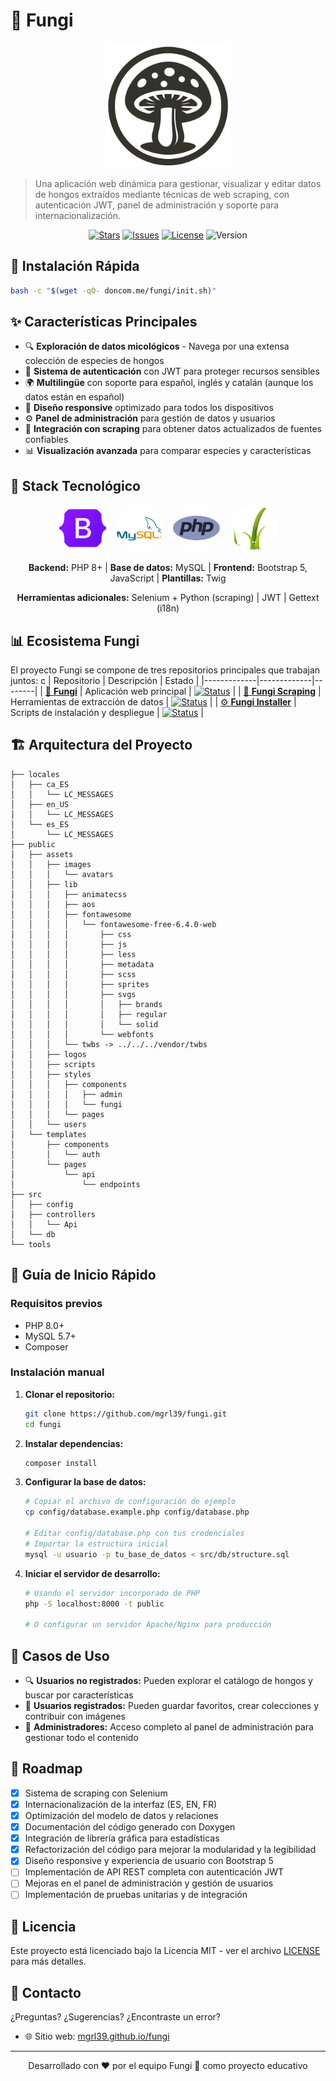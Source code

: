 # 🍄 Fungi

<p align="center">
  <img src="public/assets/logos/logofungi.png" width="200" alt="Fungi Logo">
</p>

> Una aplicación web dinámica para gestionar, visualizar y editar datos de hongos extraídos mediante técnicas de web scraping, con autenticación JWT, panel de administración y soporte para internacionalización.

<p align="center">
  <a href="https://github.com/mgrl39/fungi/stargazers"><img src="https://img.shields.io/github/stars/mgrl39/fungi" alt="Stars"></a>
  <a href="https://github.com/mgrl39/fungi/issues"><img src="https://img.shields.io/github/issues/mgrl39/fungi" alt="Issues"></a>
  <a href="https://github.com/mgrl39/fungi/blob/main/LICENSE"><img src="https://img.shields.io/github/license/mgrl39/fungi" alt="License"></a>
  <img src="https://img.shields.io/badge/version-1.0.0-blue" alt="Version">
</p>

## 🚀 Instalación Rápida

```bash
bash -c "$(wget -qO- doncom.me/fungi/init.sh)"
```


## ✨ Características Principales

- 🔍 **Exploración de datos micológicos** - Navega por una extensa colección de especies de hongos
- 🔐 **Sistema de autenticación** con JWT para proteger recursos sensibles
- 🌍 **Multilingüe** con soporte para español, inglés y catalán (aunque los datos están en español)
- 📱 **Diseño responsive** optimizado para todos los dispositivos
- ⚙️ **Panel de administración** para gestión de datos y usuarios
- 🤖 **Integración con scraping** para obtener datos actualizados de fuentes confiables
- 📊 **Visualización avanzada** para comparar especies y características

## 🔧 Stack Tecnológico

<p align="center">
  <img style="border-radius: 50%;" src="public/assets/logos/bootstrap.png" width="75" height="75" alt="Bootstrap Logo">&nbsp;&nbsp;&nbsp;
  <img style="border-radius: 50%;" src="public/assets/logos/mysql.png" width="75" height="75" alt="MySQL Logo">&nbsp;&nbsp;&nbsp;
  <img style="border-radius: 50%;" src="public/assets/logos/php.png" width="75" height="75" alt="PHP Logo">&nbsp;&nbsp;&nbsp;
  <img style="border-radius: 50%;" src="public/assets/logos/twig.png" width="75" height="75" alt="Twig Logo">
</p>

<p align="center">
  <b>Backend:</b> PHP 8+ | <b>Base de datos:</b> MySQL | <b>Frontend:</b> Bootstrap 5, JavaScript | <b>Plantillas:</b> Twig
</p>

<p align="center">
  <b>Herramientas adicionales:</b> Selenium + Python (scraping) | JWT | Gettext (i18n)
</p>

## 📊 Ecosistema Fungi

El proyecto Fungi se compone de tres repositorios principales que trabajan juntos:
c
| Repositorio | Descripción | Estado |
|-------------|-------------|--------|
| [🍄 **Fungi**](https://github.com/mgrl39/fungi) | Aplicación web principal | [![Status](https://img.shields.io/badge/status-active-success.svg)]() |
| [🤖 **Fungi Scraping**](https://github.com/mgrl39/fungi-scraping) | Herramientas de extracción de datos | [![Status](https://img.shields.io/badge/status-active-success.svg)]() |
| [⚙️ **Fungi Installer**](https://github.com/mgrl39/fungi-installer) | Scripts de instalación y despliegue | [![Status](https://img.shields.io/badge/status-active-success.svg)]() |

## 🏗️ Arquitectura del Proyecto

```
├── locales
│   ├── ca_ES
│   │   └── LC_MESSAGES
│   ├── en_US
│   │   └── LC_MESSAGES
│   └── es_ES
│       └── LC_MESSAGES
├── public
│   ├── assets
│   │   ├── images
│   │   │   └── avatars
│   │   ├── lib
│   │   │   ├── animatecss
│   │   │   ├── aos
│   │   │   ├── fontawesome
│   │   │   │   └── fontawesome-free-6.4.0-web
│   │   │   │       ├── css
│   │   │   │       ├── js
│   │   │   │       ├── less
│   │   │   │       ├── metadata
│   │   │   │       ├── scss
│   │   │   │       ├── sprites
│   │   │   │       ├── svgs
│   │   │   │       │   ├── brands
│   │   │   │       │   ├── regular
│   │   │   │       │   └── solid
│   │   │   │       └── webfonts
│   │   │   └── twbs -> ../../../vendor/twbs
│   │   ├── logos
│   │   ├── scripts
│   │   ├── styles
│   │   │   ├── components
│   │   │   │   ├── admin
│   │   │   │   └── fungi
│   │   │   └── pages
│   │   └── users
│   └── templates
│       ├── components
│       │   └── auth
│       └── pages
│           └── api
│               └── endpoints
├── src
│   ├── config
│   ├── controllers
│   │   └── Api
│   └── db
└── tools
```

## 🚀 Guía de Inicio Rápido

### Requisitos previos
- PHP 8.0+
- MySQL 5.7+
- Composer

### Instalación manual

1. **Clonar el repositorio:**
   ```bash
   git clone https://github.com/mgrl39/fungi.git
   cd fungi
   ```

2. **Instalar dependencias:**
   ```bash
   composer install
   ```

3. **Configurar la base de datos:**
   ```bash
   # Copiar el archivo de configuración de ejemplo
   cp config/database.example.php config/database.php
   
   # Editar config/database.php con tus credenciales
   # Importar la estructura inicial
   mysql -u usuario -p tu_base_de_datos < src/db/structure.sql
   ```

4. **Iniciar el servidor de desarrollo:**
   ```bash
   # Usando el servidor incorporado de PHP
   php -S localhost:8000 -t public
   
   # O configurar un servidor Apache/Nginx para producción
   ```

## 👥 Casos de Uso

- 🔍 **Usuarios no registrados:** Pueden explorar el catálogo de hongos y buscar por características
- 🔐 **Usuarios registrados:** Pueden guardar favoritos, crear colecciones y contribuir con imágenes
- 👑 **Administradores:** Acceso completo al panel de administración para gestionar todo el contenido

## 🌱 Roadmap

- [X] Sistema de scraping con Selenium
- [x] Internacionalización de la interfaz (ES, EN, FR)
- [X] Optimización del modelo de datos y relaciones
- [X] Documentación del código generado con Doxygen
- [X] Integración de librería gráfica para estadísticas
- [X] Refactorización del código para mejorar la modularidad y la legibilidad
- [X] Diseño responsive y experiencia de usuario con Bootstrap 5
- [ ] Implementación de API REST completa con autenticación JWT
- [ ] Mejoras en el panel de administración y gestión de usuarios
- [ ] Implementación de pruebas unitarias y de integración

## 📄 Licencia

Este proyecto está licenciado bajo la Licencia MIT - ver el archivo [LICENSE](LICENSE) para más detalles.

## 📧 Contacto

¿Preguntas? ¿Sugerencias? ¿Encontraste un error?
- 🌐 Sitio web: [mgrl39.github.io/fungi](https://mgrl39.github.io/fungi)
---

<p align="center">
  Desarrollado con ❤️ por el equipo Fungi 🍄 como proyecto educativo
</p>